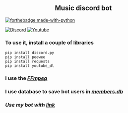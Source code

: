 <h2 align="center">
  Music discord bot
</h2>

[![forthebadge made-with-python](http://ForTheBadge.com/images/badges/made-with-python.svg)](https://www.python.org/)

[![Discord](https://img.shields.io/badge/Discord-7289DA?style=for-the-badge&logo=discord&logoColor=white)](https://img.shields.io/badge/Discord-7289DA?style=for-the-badge&logo=discord&logoColor=white)
[![Youtube](https://img.shields.io/badge/YouTube-FF0000?style=for-the-badge&logo=youtube&logoColor=white)](https://img.shields.io/badge/YouTube-FF0000?style=for-the-badge&logo=youtube&logoColor=white)

### To use it, install a couple of libraries
```
pip install discord.py
pip install peewee
pip install requests
pip install youtube_dl
```
### I use the [***FFmpeg***](https://github.com/FFmpeg/FFmpeg)
### I use database to save bot users in [***members.db***](https://github.com/flexyw1be/YandexBot/blob/master/members.db)
### ***Use my bot with [link](https://discord.com/api/oauth2/authorize?client_id=830747164065529886&permissions=8&scope=bot)***
